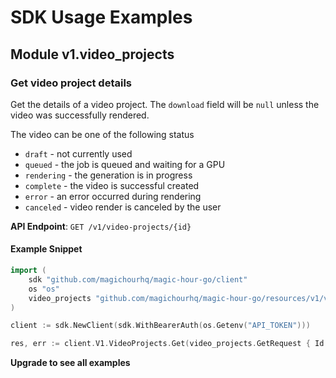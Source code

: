 # SDK Usage Examples

## Module v1.video_projects

### Get video project details

Get the details of a video project. The `download` field will be `null` unless the video was successfully rendered.

The video can be one of the following status

- `draft` - not currently used
- `queued` - the job is queued and waiting for a GPU
- `rendering` - the generation is in progress
- `complete` - the video is successful created
- `error` - an error occurred during rendering
- `canceled` - video render is canceled by the user

**API Endpoint**: `GET /v1/video-projects/{id}`

#### Example Snippet

```go
import (
	sdk "github.com/magichourhq/magic-hour-go/client"
	os "os"
	video_projects "github.com/magichourhq/magic-hour-go/resources/v1/video_projects"
)

client := sdk.NewClient(sdk.WithBearerAuth(os.Getenv("API_TOKEN")))

res, err := client.V1.VideoProjects.Get(video_projects.GetRequest { Id: "string" })
```

**Upgrade to see all examples**
